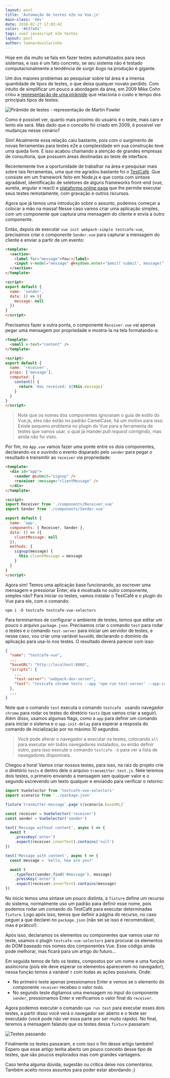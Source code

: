 ```yaml
---
layout: post
title: 'Automação de testes e2e no Vue.js'
main-class: 'dev'
date: 2018-02-27 17:03:42 
color: '#637a91'
tags: vue2 javascript e2e testes
layout: post
author: leonardovilarinho
---
```


Hoje em dia muito se fala em fazer testes automatizados para seus sistemas, e isso é um fato concreto, se seu sistema não é testado computacionalmente a tendência de surgir *bugs* na produção é gigante.

Um dos maiores problemas ao pesquisar sobre tal área é a imensa quantidade de tipos de testes, o que deixa qualquer novato perdido. Com intuito de simplificar um pouco a abordagem da área, em 2009 Mike Cohn criou a [representação de uma pirâmide](https://www.mountaingoatsoftware.com/blog/the-forgotten-layer-of-the-test-automation-pyramid) que relaciona o custo e tempo dos principais tipos de testes:

![Pirâmide de testes - representação de Martin Fowler](https://martinfowler.com/bliki/images/testPyramid/test-pyramid.png)

Como é possível ver, quanto mais próximo do usuário é o teste, mais caro e lento ele será. Mas dado que o conceito foi criado em 2009, é possível ver mudanças nesse cenário?

Sim! Atualmente essa relação caiu bastante, pois com o surgimento de novas ferramentas para testes e2e a complexidade em sua construção teve uma queda livre. E isso acabou chamando a atenção de grandes empresas de consultoria, que possuem áreas destinadas ao teste de interface.

Recentemente tive a oportunidade de trabalhar na área e pesquisar mais sobre tais ferramentas, uma que me agradou bastante foi o [TestCafé](devexpress.github.io/testcafe). Que consiste em um framework feito em Node.js e que conta com sintaxe agradável, identificação de seletores de alguns frameworks front-end (vue, aurelia, angular e react) e [plataforma online paga](https://testcafe.devexpress.com) que lhe permite executar seus testes remotamente, com gravação e outros recursos. 

Agora que já temos uma introdução sobre o assunto, podemos começar a colocar a mão na massa! Nesse caso vamos criar uma aplicação simples, com um componente que captura uma mensagem do cliente e envia a outro componente.

Então, depois de executar `vue init webpack-simple testcafe-vue`, precisamos criar o componente `Sender.vue` para capturar a mensagem do cliente e enviar a partir de um evento:

```html
<template>
  <section>
    <label for="message">You:</label>
    <input v-model="message" @keydown.enter="$emit('submit', message)" id="message" autofocus/>
  </section>
</template>

<script>
export default {
  name: 'sender',
  data: () => ({
    message: null
  })
}
</script>
```

Precisamos fazer a outra ponta, o componente `Receiver.vue` vai apenas pegar uma mensagem por propriedade e mostra-la na tela formatando-a:

```html
<template>
  <small v-text="content" />
</template>

<script>
export default {
  name: 'receiver',
  props: ['message'],
  computed: {
    content() {
      return `Has received: ${this.message}`
    }
  }
}
</script>
```

> Note que os nomes dos componentes ignoraram o guia de estilo do Vue.js, eles não estão no padrão CamelCase, há um motivo para isso. Existe pequeno problema no plugin do Vue para a ferramenta de testes que vamos usar, o qual já mandei *pull request* corrigindo, mas ainda não foi visto.

Por fim, no `App.vue` vamos fazer uma ponte entre os dois componentes, declarando-os e ouvindo o evento disparado pelo `sender` para pegar o resultado e transmitir ao `receiver` via propriedade:

```html
<template>
  <div id="app">
    <sender @submit="signup" />
    <receiver :message="clientMessage" />
  </div>
</template>

<script>
import Receiver from './components/Receiver.vue'
import Sender from './components/Sender.vue'

export default {
  name: 'app',
  components: { Receiver, Sender },
  data: () => ({
    clientMessage: null
  }),
  methods: {
    signup(message) {
      this.clientMessage = message
    }
  }
}
</script>
```

Agora sim! Temos uma aplicação base funcionando, ao escrever uma mensagem e pressionar Enter, ela é mostrada no outro componente, simples não? Para iniciar os testes, vamos instalar o TestCafé e o plugin do Vue para ele, com o comando:

```
npm i -D testcafe testcafe-vue-selectors
```

Para terminarmos de configurar o ambiente de testes, temos que editar um pouco o arquivo `package.json`. Precisamos criar o comando `test` para rodar o testes e o comando `test-server` para iniciar um servidor de testes, e nesse caso, vou criar uma variável `baseURL` declarando o domínio da aplicação para usa-lo nos testes. O resultado deverá parecer com isso:

```json
{
  "name": "testcafe-vue",
  ...
  "baseURL": "http://localhost:8080",
  "scripts": {
    ...
    "test-server": "webpack-dev-server",
    "test": "testcafe chrome tests --app 'npm run test-server' --app-init-delay 10000"
  },
  ...
}
```

Note que o comando `test` executa o comando `testcafe ` usando navegador `chrome` para rodar os testes do diretório `tests` (que vamos criar a seguir). Além disso, usamos algumas flags, como a `app` para definir um comando para iniciar o sistema e o `app-init-delay` para esperar a resposta do comando de inicialização por no máximo 10 segundos.

> Você pode alterar o navegador a executar os testes, colocando `all` para executar em todos navegadores instalados, ou então definir outro, para isso execute o comando `testcafe -b` para ver a lista de navegadores disponíveis.

Chegou a hora! Vamos criar nossos testes, para isso, na raiz do projeto crie o diretório `tests` e dentro dele o arquivo `transmitter.test.js`. Nele teremos dois testes, o primeiro enviando a mensagem sem qualquer valor e o segundo escrevendo um texto qualquer e enviando para verificar o retorno:

```javascript
import VueSelector from 'testcafe-vue-selectors'
import scenario from '../package.json'

fixture`trasmitter-message`.page`${scenario.baseURL}`

const receiver = VueSelector('receiver')
const sender = VueSelector('sender')

test('Message without content', async t => {
  await t
    .pressKey('enter')
    .expect(receiver.innerText).contains('null')
})

test('Message with content', async t => {
  const message = 'hello, how are you?'

  await t
    .typeText(sender.find('#message'), message)
    .pressKey('enter')
    .expect(receiver.innerText).contains(message)
})
```

No ínicio temos uma sintaxe um pouco distinta, a `fixture` define um recurso do sistema, normalmente uso um padrão para definir esse nome, pois podemos rodar um comando do TestCafé para executar determinadas `fixture`. Logo após isso, temos que definir a página do recurso, no caso peguei a que declarei no `package.json` (não sei se isso é recomendável, mas é prático!).

Após isso, declaramos os elementos ou componentes que vamos usar no teste, usamos o plugin `testcafe-vue-selectors` para procurar os elementos do DOM baseado nos nomes dos componentes Vue. Esse código ainda pode melhorar, mas ficará para um artigo do futuro...

Em seguida temos de fato os testes, compostos por um nome e uma função assíncrona (pois ele deve esperar os elementos aparecerem no navegador), nessa função temos a variável `t` com todas as ações possíveis. Onde:

- No primeiro teste apenas pressionamos Enter e vemos se o elemento do componente `receiver` recebeu o valor nulo.
- No segundo teste digitamos uma mensagem no input do componente `sender`, pressionamos Enter e verificamos o valor final do `receiver`.

Agora podemos executar o comando `npm run test` para executar esses dois testes, a partir disso você verá o navegador ser aberto e o teste ser executado (você pode não ver essa parte por ser muito rápido). No final, teremos a mensagem falando que os testes dessa `fixture` passaram:

![Testes passando](/content/images/2018/02/DeepinScreenshot_select-area_20180227135252.png)

Finalmente os testes passaram, e com isso o fim desse artigo também! Espero que esse artigo tenha aberto um pouco  conceito desse tipo de testes, que são poucos explorados mas com grandes vantagens.

Caso tenha alguma dúvida, sugestão ou critíca deixe nos comentários. Também aceito novos assuntos para poder estar abordando ;)
